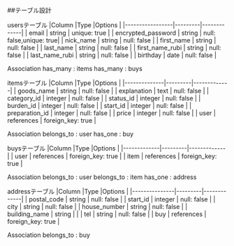 ##テーブル設計

  usersテーブル
|Column           |Type     |Options      |
|-----------------|---------|-------------|
| email           | string  | unique: true |
| encrypted_password        | string  | null: false,unique: true|
| nick_name       | string  | null: false |
| first_name      | string  | null: false |
| last_name       | string  | null: false |
| first_name_rubi | string  | null: false |
| last_name_rubi  | string  | null: false |
| birthday        | date | null: false |


  Association
  has_many : items
  has_many : buys

  itemsテーブル
|Column        |Type     |Options      |
|--------------|---------|-------------|
| goods_name     | string  | null: false |
| explanation  | text    | null: false |
| category_id    | integer  | null: false |
| status_id      | integer  | null: false |
| burden_id      | integer  | null: false |
| start_id       | integer  | null: false |
| preparation_id | integer | null: false |
| price        | integer | null: false |
| user         | references | foreign_key: true |

  Association
  belongs_to : user
  has_one : buy

  buysテーブル
|Column       |Type     |Options      |
|-------------|---------|-------------|
| user        | references | foreign_key: true |
| item        | references | foreign_key: true |

  Association
  belongs_to : user
  belongs_to : item
  has_one : address

  addressテーブル
|Column         |Type     |Options      |
|---------------|---------|-------------|
| postal_code   | string | null: false |
| start_id    | integer  | null: false |
| city          | string  | null: false |
| house_number  | string  | null: false |
| building_name | string  |             |
| tel           | string  | null: false |
| buy           | references | foreign_key: true |

  Association
  belongs_to : buy
